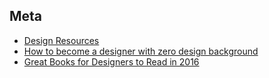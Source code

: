 ## Meta

+ [Design Resources](https://medium.com/hh-design/design-resources-5071be5f2e43#.egx678wap)
+ [How to become a designer with zero design background](https://medium.com/hh-design/how-to-become-a-designer-with-zero-design-background-476a0c3a251d#.87z0o1bkj)
+ [Great Books for Designers to Read in 2016](https://blog.pttrns.com/great-books-for-designers-to-read-in-2016-d2ebea3763f4#.r04gyfhl7)
